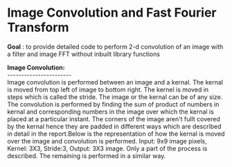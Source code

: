 # Image Convolution and Fast Fourier Transform
**Goal** : to provide detailed code to perform 2-d convolution of an image with a filter and image FFT without inbuilt library functions

**Image Convolution:**\
-----------------------\
Image convolution is performed between an image and a kernal. The kernal is moved from top left of image to bottom right. The kernel is moved in steps which is called the stride. The image or the kernal can be of any size. The convolution is performed by finding the sum of product of numbers in kernal and corresponding numbers in the image over which the kernal is placed at a particular instant. The corners of the image aren't fullt covered by the kernal hence they are padded in different ways which are described in detail in the report.Below is the representation of how the kernal is moved over the image and convolution is performed.
Input: 9x9 image pixels, Kernel: 3X3, Stride:3, Output: 3X3 image. Only a part of the process is described. The remaining is performed in a similar way. 


